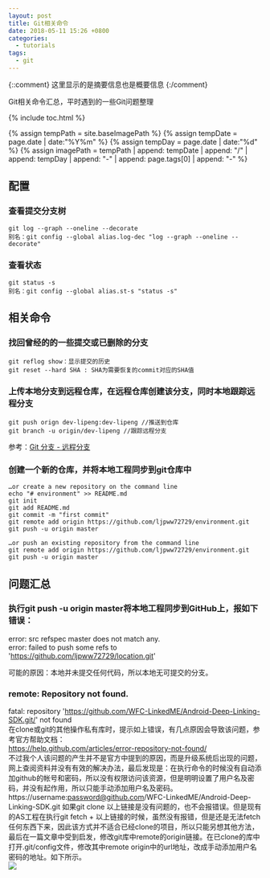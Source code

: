 ```yaml
---
layout: post
title: Git相关命令
date: 2018-05-11 15:26 +0800
categories:
  - tutorials
tags:
  - git
---
```


{::comment}
这里显示的是摘要信息也是概要信息
{:/comment}

Git相关命令汇总，平时遇到的一些Git问题整理

<!-- more -->

{% include toc.html %}

<!-- 设置图片公共地址 -->
{% assign tempPath = site.baseImagePath %}
{% assign tempDate = page.date | date:"%Y%m" %}
{% assign tempDay = page.date | date:"%d" %}
{% assign imagePath = tempPath | append: tempDate | append: "/" | append: tempDay | append: "-" | append: page.tags[0] | append: "-" %}

## 配置
### 查看提交分支树
```
git log --graph --oneline --decorate
别名：git config --global alias.log-dec "log --graph --oneline --decorate"
```

### 查看状态
```
git status -s
别名：git config --global alias.st-s "status -s"
```
    
## 相关命令  
### 找回曾经的的一些提交或已删除的分支  
```
git reflog show：显示提交的历史
git reset --hard SHA : SHA为需要恢复的commit对应的SHA值
```

### 上传本地分支到远程仓库，在远程仓库创建该分支，同时本地跟踪远程分支  
```
git push orign dev-lipeng:dev-lipeng //推送到仓库
git branch -u origin/dev-lipeng //跟踪远程分支
```
参考：[Git 分支 - 远程分支](https://git-scm.com/book/zh/v2/Git-%E5%88%86%E6%94%AF-%E8%BF%9C%E7%A8%8B%E5%88%86%E6%94%AF)

### 创建一个新的仓库，并将本地工程同步到git仓库中  
```
…or create a new repository on the command line
echo "# environment" >> README.md
git init
git add README.md
git commit -m "first commit"
git remote add origin https://github.com/ljpww72729/environment.git
git push -u origin master

…or push an existing repository from the command line
git remote add origin https://github.com/ljpww72729/environment.git
git push -u origin master
```

## 问题汇总
###  执行git push -u origin master将本地工程同步到GitHub上，报如下错误：
error: src refspec master does not match any.  
error: failed to push some refs to 'https://github.com/ljpww72729/location.git'  

可能的原因：本地并未提交任何代码，所以本地无可提交的分支。  

### remote: Repository not found.
fatal: repository 'https://github.com/WFC-LinkedME/Android-Deep-Linking-SDK.git/' not found  
在clone或git的其他操作私有库时，提示如上错误，有几点原因会导致该问题，参考官方帮助文档：  
https://help.github.com/articles/error-repository-not-found/  
不过我个人该问题的产生并不是官方中提到的原因，而是升级系统后出现的问题，网上查阅资料并没有有效的解决办法，最后发现是：在执行命令的时候没有自动添加github的帐号和密码，所以没有权限访问该资源，但是明明设置了用户名及密码，并没有起作用，所以只能手动添加用户名及密码。  
https://username:password@github.com/WFC-LinkedME/Android-Deep-Linking-SDK.git
如果git clone 以上链接是没有问题的，也不会报错误。但是现有的AS工程在执行git fetch + 以上链接的时候，虽然没有报错，但是还是无法fetch任何东西下来，因此该方式并不适合已经clone的项目，所以只能另想其他方法，最后在一篇文章中受到启发，修改git库中remote的origin链接。在已clone的库中打开.git/config文件，修改其中remote origin中的url地址，改成手动添加用户名密码的地址。如下所示。   
![]({{imagePath}}01.png)

